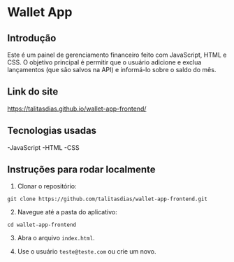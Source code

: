 # Wallet App

## Introdução

Este é um painel de gerenciamento financeiro feito com JavaScript, HTML e CSS. O objetivo principal é permitir que o usuário adicione e exclua lançamentos (que são salvos na API) e informá-lo sobre o saldo do mês.

## Link do site
https://talitasdias.github.io/wallet-app-frontend/

## Tecnologias usadas
-JavaScript
-HTML
-CSS

## Instruções para rodar localmente
1. Clonar o repositório:
```
git clone https://github.com/talitasdias/wallet-app-frontend.git

```

2. Navegue até a pasta do aplicativo:
```
cd wallet-app-frontend
```
3. Abra o arquivo `index.html`.

4. Use o usuário `teste@teste.com` ou crie um novo.